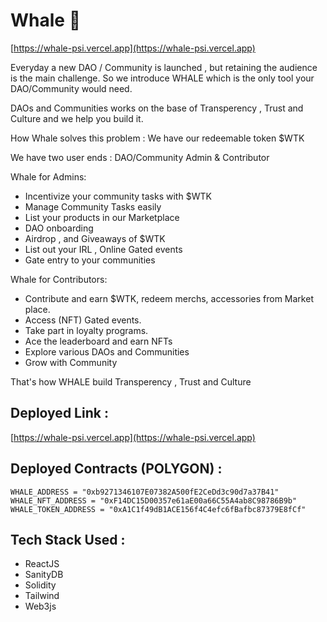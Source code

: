 # Whale 🐳

[https://whale-psi.vercel.app](https://whale-psi.vercel.app)

Everyday a new DAO / Community is launched , but retaining the audience is the main challenge. So we introduce WHALE which is the only tool your DAO/Community would need.

DAOs and Communities works on the base of Transperency , Trust and Culture and we help you build it.

How Whale solves this problem :
We have our redeemable token $WTK

We have two user ends : DAO/Community Admin & Contributor

Whale for Admins:

- Incentivize your community tasks with $WTK
- Manage Community Tasks easily
- List your products in our Marketplace
- DAO onboarding
- Airdrop , and Giveaways of $WTK
- List out your IRL , Online Gated events
- Gate entry to your communities

Whale for Contributors:

- Contribute and earn $WTK, redeem merchs, accessories from Market place.
- Access (NFT) Gated events.
- Take part in loyalty programs.
- Ace the leaderboard and earn NFTs
- Explore various DAOs and Communities
- Grow with Community

That's how WHALE build Transperency , Trust and Culture

## **Deployed Link :**

[https://whale-psi.vercel.app](https://whale-psi.vercel.app)

## **Deployed Contracts (POLYGON) :**

```
WHALE_ADDRESS = "0xb9271346107E07382A500fE2CeDd3c90d7a37B41"
WHALE_NFT_ADDRESS = "0xF14DC15D00357e61aE00a66C55A4ab8C98786B9b"
WHALE_TOKEN_ADDRESS = "0xA1C1f49dB1ACE156f4C4efc6fBafbc87379E8fCf"
```

## Tech Stack Used :

- ReactJS
- SanityDB
- Solidity
- Tailwind
- Web3js
